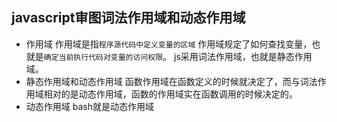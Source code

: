 ## javascript审图词法作用域和动态作用域

- 作用域
 作用域是指`程序源代码中定义变量的区域`
 作用域规定了如何查找变量，也就是`确定当前执行代码对变量的访问权限`。
 js采用词法作用域，也就是静态作用域。
- 静态作用域和动态作用域
  函数作用域在函数定义的时候就决定了，而与词法作用域相对的是动态作用域，函数的作用域实在函数调用的时候决定的。
- 动态作用域
 bash就是动态作用域